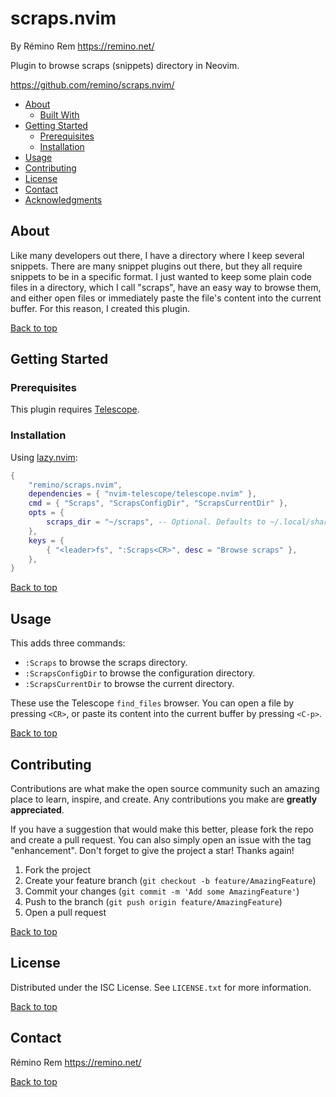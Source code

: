 # scraps.nvim

By Rémino Rem <https://remino.net/>

Plugin to browse scraps (snippets) directory in Neovim.

<https://github.com/remino/scraps.nvim/>

- [About](#about)
  - [Built With](#built-with)
- [Getting Started](#getting-started)
  - [Prerequisites](#prerequisites)
  - [Installation](#installation)
- [Usage](#usage)
- [Contributing](#contributing)
- [License](#license)
- [Contact](#contact)
- [Acknowledgments](#acknowledgments)

## About

Like many developers out there, I have a directory where I keep several
snippets. There are many snippet plugins out there, but they all require
snippets to be in a specific format. I just wanted to keep some plain code files
in a directory, which I call "scraps", have an easy way to browse them, and
either open files or immediately paste the file's content into the current
buffer. For this reason, I created this plugin.

[Back to top](#scrapsnvim)

## Getting Started

### Prerequisites

This plugin requires
[Telescope](https://github.com/nvim-telescope/telescope.nvim).

### Installation

Using [lazy.nvim](https://github.com/folke/lazy.nvim):

```lua
{
	"remino/scraps.nvim",
	dependencies = { "nvim-telescope/telescope.nvim" },
	cmd = { "Scraps", "ScrapsConfigDir", "ScrapsCurrentDir" },
	opts = {
		scraps_dir = "~/scraps", -- Optional. Defaults to ~/.local/share/scraps.
	},
	keys = {
		{ "<leader>fs", ":Scraps<CR>", desc = "Browse scraps" },
	},
}
```

[Back to top](#scrapsnvim)

## Usage

This adds three commands:

- `:Scraps` to browse the scraps directory.
- `:ScrapsConfigDir` to browse the configuration directory.
- `:ScrapsCurrentDir` to browse the current directory.

These use the Telescope `find_files` browser. You can open a file by pressing
`<CR>`, or paste its content into the current buffer by pressing `<C-p>`.

[Back to top](#scrapsnvim)

## Contributing

Contributions are what make the open source community such an amazing place to
learn, inspire, and create. Any contributions you make are **greatly
appreciated**.

If you have a suggestion that would make this better, please fork the repo and
create a pull request. You can also simply open an issue with the tag
"enhancement". Don't forget to give the project a star! Thanks again!

1. Fork the project
2. Create your feature branch (`git checkout -b feature/AmazingFeature`)
3. Commit your changes (`git commit -m 'Add some AmazingFeature'`)
4. Push to the branch (`git push origin feature/AmazingFeature`)
5. Open a pull request

[Back to top](#scrapsnvim)

## License

Distributed under the ISC License. See `LICENSE.txt` for more information.

[Back to top](#scrapsnvim)

## Contact

Rémino Rem <https://remino.net/>

[Back to top](#scrapsnvim)
